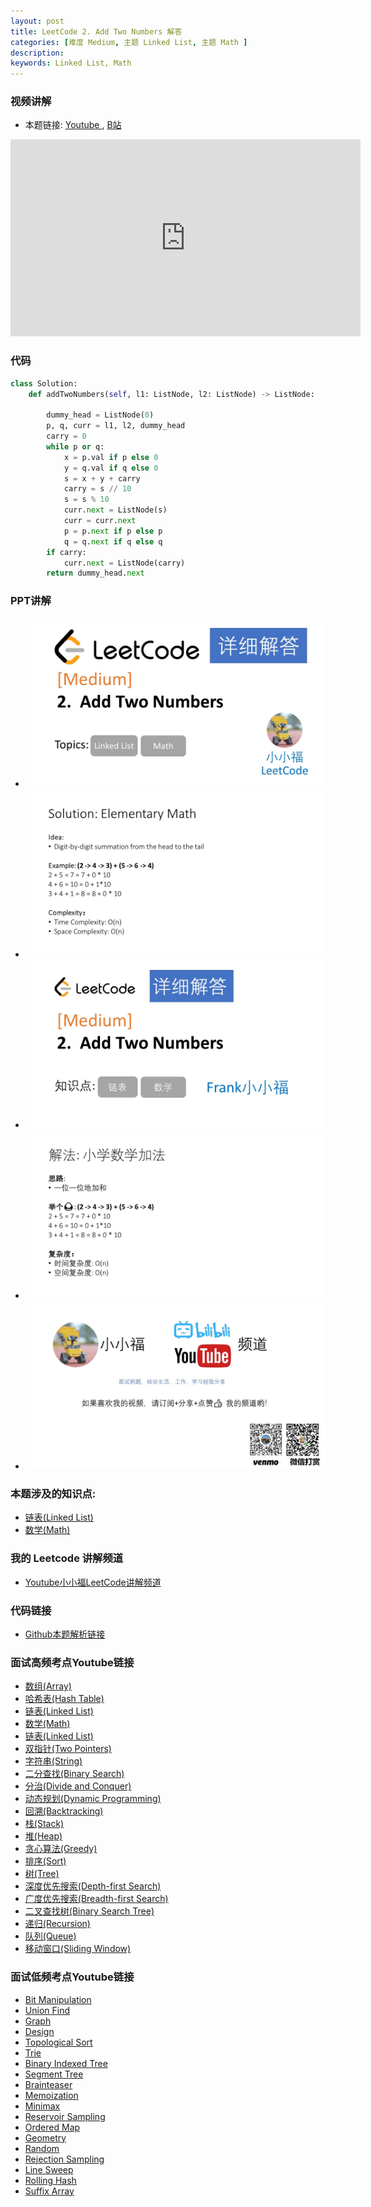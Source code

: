 ```yaml
---
layout: post
title: LeetCode 2. Add Two Numbers 解答
categories: [难度 Medium, 主题 Linked List, 主题 Math ]
description: 
keywords: Linked List, Math
---
```


### 视频讲解
- 本题链接: [Youtube ](https://youtu.be/PF-7_YeMoKo), [B站](https://www.bilibili.com/video/BV1eJ411874U/)
<iframe width="560" height="315" src="https://www.youtube.com/embed/PF-7_YeMoKo" frameborder="0" allow="accelerometer; autoplay; encrypted-media; gyroscope; picture-in-picture" allowfullscreen></iframe>


### 代码
```python
class Solution:
    def addTwoNumbers(self, l1: ListNode, l2: ListNode) -> ListNode:

        dummy_head = ListNode(0)
        p, q, curr = l1, l2, dummy_head
        carry = 0
        while p or q:
            x = p.val if p else 0
            y = q.val if q else 0
            s = x + y + carry
            carry = s // 10
            s = s % 10
            curr.next = ListNode(s)
            curr = curr.next
            p = p.next if p else p
            q = q.next if q else q
        if carry:
            curr.next = ListNode(carry)
        return dummy_head.next
```

### PPT讲解
- ![](/images/posts/lc_2/slide1.jpg)
- ![](/images/posts/lc_2/slide2.jpg)
- ![](/images/posts/lc_2/slide3.jpg)
- ![](/images/posts/lc_2/slide4.jpg)
- ![](/images/posts/lc_2/slide5.jpg)


### 本题涉及的知识点: 
- [链表(Linked List)][]
- [数学(Math)][]


### 我的 Leetcode 讲解频道
- [Youtube小小福LeetCode讲解频道](https://www.youtube.com/channel/UCCMpGENpr93ENbfdinP3QeQ)


### 代码链接
- [Github本题解析链接](https://github.com/fufuleetcode/FufuLeetCode/blob/master/2.add-two-numbers.py)


### 面试高频考点Youtube链接
- [数组(Array)][]
- [哈希表(Hash Table)][]
- [链表(Linked List)][]
- [数学(Math)][]
- [链表(Linked List)][]
- [双指针(Two Pointers)][]
- [字符串(String)][]
- [二分查找(Binary Search)][]
- [分治(Divide and Conquer)][]
- [动态规划(Dynamic Programming)][]
- [回溯(Backtracking)][]
- [栈(Stack)][]
- [堆(Heap)][]
- [贪心算法(Greedy)][]
- [排序(Sort)][]
- [树(Tree)][]
- [深度优先搜索(Depth-first Search)][]
- [广度优先搜索(Breadth-first Search)][]
- [二叉查找树(Binary Search Tree)][]
- [递归(Recursion)][]
- [队列(Queue)][]
- [移动窗口(Sliding Window)][]

### 面试低频考点Youtube链接
- [Bit Manipulation](https://www.youtube.com/playlist?list=PL6i_0cc-sEeKCSV72ZUjBBP7dY92beorD)
- [Union Find](https://www.youtube.com/playlist?list=PL6i_0cc-sEeIgu-2oOxEn_QaauIou6Bmx)
- [Graph](https://www.youtube.com/playlist?list=PL6i_0cc-sEeIjHRwoXNMihdf-_TeYXu4r)
- [Design](https://www.youtube.com/playlist?list=PL6i_0cc-sEeJbKTgIKfLqXEZ5oydICtmd)
- [Topological Sort](https://www.youtube.com/playlist?list=PL6i_0cc-sEeLyFc8aRnPQvauzluf_jsbd)
- [Trie](https://www.youtube.com/playlist?list=PL6i_0cc-sEeIx4f8kYCd8jykTKZ72Nvbp)
- [Binary Indexed Tree](https://www.youtube.com/playlist?list=PL6i_0cc-sEeL2m5h6CVMPMARgAOP6mq3w)
- [Segment Tree](https://www.youtube.com/playlist?list=PL6i_0cc-sEeLS1alwWhHzZOP-8vDuxLnu)
- [Brainteaser](https://www.youtube.com/playlist?list=PL6i_0cc-sEeIcZrGKD8oTEQxhOSS8SwEV)
- [Memoization](https://www.youtube.com/playlist?list=PL6i_0cc-sEeJ6AHiCA7h_YxhQ2gmh0fBq)
- [Minimax](https://www.youtube.com/playlist?list=PL6i_0cc-sEeK0r0LD4K9y8EWNYjvfb0ru)
- [Reservoir Sampling](https://www.youtube.com/playlist?list=PL6i_0cc-sEeLribSIjAlgKgK69Blc5Erj)
- [Ordered Map](https://www.youtube.com/playlist?list=PL6i_0cc-sEeLVGuImYCM8-ngauFxY-uAE)
- [Geometry](https://www.youtube.com/playlist?list=PL6i_0cc-sEeKXQUN0HRkRvTRHRQijFpF-)
- [Random](https://www.youtube.com/playlist?list=PL6i_0cc-sEeIx7gt5j9l9Ab0iPXIVnCO5)
- [Rejection Sampling](https://www.youtube.com/playlist?list=PL6i_0cc-sEeJpI51nLhgvNxlXXMG0uvZ2)
- [Line Sweep](https://www.youtube.com/playlist?list=PL6i_0cc-sEeLCf-yZvoViY-2mGLE2Pn4o)
- [Rolling Hash](https://www.youtube.com/playlist?list=PL6i_0cc-sEeJnANBdS-HxDWljnMa-_NE1)
- [Suffix Array](https://www.youtube.com/playlist?list=PL6i_0cc-sEeLiBNJvqCqlRCelM80qOMUx)






[数组(Array)]:https://www.youtube.com/playlist?list=PL6i_0cc-sEeLy4CiDaPWIikuIqpEk9OFD
[哈希表(Hash Table)]:https://www.youtube.com/playlist?list=PL6i_0cc-sEeKeNWNT8rhYou264_pKtHov
[链表(Linked List)]:https://www.youtube.com/playlist?list=PL6i_0cc-sEeI9YS7CcAG4YqCH3eInxT8t
[数学(Math)]:https://www.youtube.com/playlist?list=PL6i_0cc-sEeJYXF6Z69ommaw1YelF9BXM
[链表(Linked List)]:https://www.youtube.com/playlist?list=PL6i_0cc-sEeI9YS7CcAG4YqCH3eInxT8t
[双指针(Two Pointers)]:https://www.youtube.com/playlist?list=PL6i_0cc-sEeJz13nHm-Um8kzSYOvxi9Aq
[字符串(String)]:https://www.youtube.com/playlist?list=PL6i_0cc-sEeJQT3nRiniO4Iw0C574QicD
[二分查找(Binary Search)]:https://www.youtube.com/playlist?list=PL6i_0cc-sEeITbHxpAP1MbTM-YuvyNO1W
[分治(Divide and Conquer)]:https://www.youtube.com/playlist?list=PL6i_0cc-sEeKUfDm-qjLzM1v5GtJ4fm_b
[动态规划(Dynamic Programming)]:https://www.youtube.com/playlist?list=PL6i_0cc-sEeL6HkIg8KfofcsMfnLmey94
[回溯(Backtracking)]:https://www.youtube.com/playlist?list=PL6i_0cc-sEeJ3O8PUrlGUnw32J9pPavnm
[栈(Stack)]:https://www.youtube.com/playlist?list=PL6i_0cc-sEeI1h0DendVsj5-t7P3V_AK0
[堆(Heap)]:https://www.youtube.com/playlist?list=PL6i_0cc-sEeLR3TqRiInw5kAr1S3IidtD
[贪心算法(Greedy)]:https://www.youtube.com/playlist?list=PL6i_0cc-sEeIWZxARM194QDuiXvp6CqZI
[排序(Sort)]:https://www.youtube.com/playlist?list=PL6i_0cc-sEeKcFACiLPger-8AVkcVw3z9
[树(Tree)]:https://www.youtube.com/playlist?list=PL6i_0cc-sEeJFh6AFYT2g5jHViPKL9Da_
[深度优先搜索(Depth-first Search)]:https://www.youtube.com/playlist?list=PL6i_0cc-sEeJ_V0sMsrEKkdUOM567oeNM
[广度优先搜索(Breadth-first Search)]:https://www.youtube.com/playlist?list=PL6i_0cc-sEeLerHCt2Vnb1TUVpjVu-9kB
[二叉查找树(Binary Search Tree)]:https://www.youtube.com/playlist?list=PL6i_0cc-sEeIHwobNSz9z39MmtN03OHJq
[递归(Recursion)]:https://www.youtube.com/playlist?list=PL6i_0cc-sEeKuA5YbeSeEmGQ6Sz-zhzRD
[队列(Queue)]:https://www.youtube.com/playlist?list=PL6i_0cc-sEeJkCqfdOlK59EUqtPvXSf6A
[移动窗口(Sliding Window)]:https://www.youtube.com/playlist?list=PL6i_0cc-sEeLwGC1TVEbFK3Zr0gAEGvTG
[Bit Manipulation]:https://www.youtube.com/playlist?list=PL6i_0cc-sEeKCSV72ZUjBBP7dY92beorD
[Union Find]:https://www.youtube.com/playlist?list=PL6i_0cc-sEeIgu-2oOxEn_QaauIou6Bmx
[Graph]:https://www.youtube.com/playlist?list=PL6i_0cc-sEeIjHRwoXNMihdf-_TeYXu4r
[Design]:https://www.youtube.com/playlist?list=PL6i_0cc-sEeJbKTgIKfLqXEZ5oydICtmd
[Topological Sort]:https://www.youtube.com/playlist?list=PL6i_0cc-sEeLyFc8aRnPQvauzluf_jsbd
[Trie]:https://www.youtube.com/playlist?list=PL6i_0cc-sEeIx4f8kYCd8jykTKZ72Nvbp
[Binary Indexed Tree]:https://www.youtube.com/playlist?list=PL6i_0cc-sEeL2m5h6CVMPMARgAOP6mq3w
[Segment Tree]:https://www.youtube.com/playlist?list=PL6i_0cc-sEeLS1alwWhHzZOP-8vDuxLnu
[Brainteaser]:https://www.youtube.com/playlist?list=PL6i_0cc-sEeIcZrGKD8oTEQxhOSS8SwEV
[Memoization]:https://www.youtube.com/playlist?list=PL6i_0cc-sEeJ6AHiCA7h_YxhQ2gmh0fBq
[Minimax]:https://www.youtube.com/playlist?list=PL6i_0cc-sEeK0r0LD4K9y8EWNYjvfb0ru
[Reservoir Sampling]:https://www.youtube.com/playlist?list=PL6i_0cc-sEeLribSIjAlgKgK69Blc5Erj
[Ordered Map]:https://www.youtube.com/playlist?list=PL6i_0cc-sEeLVGuImYCM8-ngauFxY-uAE
[Geometry]:https://www.youtube.com/playlist?list=PL6i_0cc-sEeKXQUN0HRkRvTRHRQijFpF-
[Random]:https://www.youtube.com/playlist?list=PL6i_0cc-sEeIx7gt5j9l9Ab0iPXIVnCO5
[Rejection Sampling]:https://www.youtube.com/playlist?list=PL6i_0cc-sEeJpI51nLhgvNxlXXMG0uvZ2
[Line Sweep]:https://www.youtube.com/playlist?list=PL6i_0cc-sEeLCf-yZvoViY-2mGLE2Pn4o
[Rolling Hash]:https://www.youtube.com/playlist?list=PL6i_0cc-sEeJnANBdS-HxDWljnMa-_NE1
[Suffix Array]:https://www.youtube.com/playlist?list=PL6i_0cc-sEeLiBNJvqCqlRCelM80qOMUx
